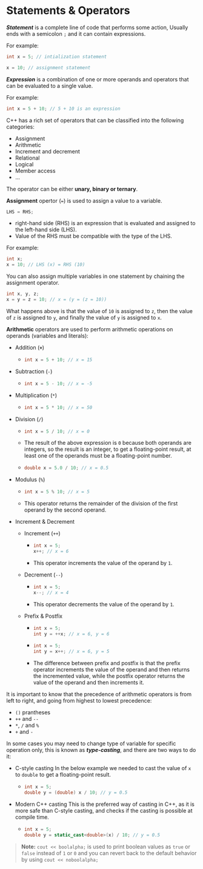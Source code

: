 # Statements & Operators

***Statement*** is a complete line of code that performs some action, Usually ends with a semicolon `;` and it can contain expressions.

For example:

```cpp
int x = 5; // intialization statement

x = 10; // assignment statement
```

***Expression*** is a combination of one or more operands and operators that can be evaluated to a single value.

For example:

```cpp
int x = 5 + 10; // 5 + 10 is an expression
```

C++ has a rich set of operators that can be classified into the following categories:

- Assignment
- Arithmetic
- Increment and decrement
- Relational
- Logical
- Member access
- ...

The operator can be either **unary, binary or ternary**.

**Assignment** opertor (`=`) is used to assign a value to a variable.

```cpp
LHS = RHS;
```

- right-hand side (RHS) is an expression that is evaluated and assigned to the left-hand side (LHS).
- Value of the RHS must be compatible with the type of the LHS.

For example:

```cpp
int x; 
x = 10; // LHS (x) = RHS (10)
```

You can also assign multiple variables in one statement by chaining the assignment operator.

```cpp
int x, y, z;
x = y = z = 10; // x = (y = (z = 10))
```

What happens above is that the value of `10` is assigned to `z`, then the value of `z` is assigned to `y`, and finally the value of `y` is assigned to `x`.

**Arithmetic** operators are used to perform arithmetic operations on operands (variables and literals):

- Addition (**`+`**)

  - ```cpp
    int x = 5 + 10; // x = 15
    ```

- Subtraction (`-`)

  - ```cpp
    int x = 5 - 10; // x = -5
    ```

- Multiplication (`*`)

  - ```cpp
    int x = 5 * 10; // x = 50
    ```

- Division (`/`)

  - ```cpp
    int x = 5 / 10; // x = 0
    ```

  - The result of the above expression is `0` because both operands are integers, so the result is an integer, to get a floating-point result, at least one of the operands must be a floating-point number.

  - ```cpp
    double x = 5.0 / 10; // x = 0.5
    ```

- Modulus (`%`)

  - ```cpp
    int x = 5 % 10; // x = 5
    ```

  - This operator returns the remainder of the division of the first operand by the second operand.

- Increment & Decrement

  - Increment (`++`)

    - ```cpp
      int x = 5;
      x++; // x = 6
      ```

    - This operator increments the value of the operand by `1`.

  - Decrement (`--`)

    - ```cpp
      int x = 5;
      x--; // x = 4
      ```

    - This operator decrements the value of the operand by `1`.

  - Prefix & Postfix

    - ```cpp
      int x = 5;
      int y = ++x; // x = 6, y = 6
      ```

    - ```cpp
      int x = 5;
      int y = x++; // x = 6, y = 5
      ```

    - The difference between prefix and postfix is that the prefix operator increments the value of the operand and then returns the incremented value, while the postfix operator returns the value of the operand and then increments it.

It is important to know that the precedence of arithmetic operators is from left to right,  and going from highest to lowest precedence:

- `()` prantheses
- `++` and `--`
- `*`, `/` and `%`
- `+` and `-`

In some cases you may need to change type of variable for specific operation only, this is known as ***type-casting***, and there are two ways to do it:

- C-style casting
In the below example we needed to cast the value of `x` to `double` to get a floating-point result.

  - ```cpp
    int x = 5;
    double y = (double) x / 10; // y = 0.5
    ```

- Modern C++ casting
This is the preferred way of casting in C++, as it is more safe than C-style casting, and checks if the casting is possible at compile time.

  - ```cpp
    int x = 5;
    double y = static_cast<double>(x) / 10; // y = 0.5
    ```

> **Note:** `cout << boolalpha;` is used to print boolean values as `true` or `false` instead of `1` or `0` and you can revert back to the default behavior by using `cout << noboolalpha;`
